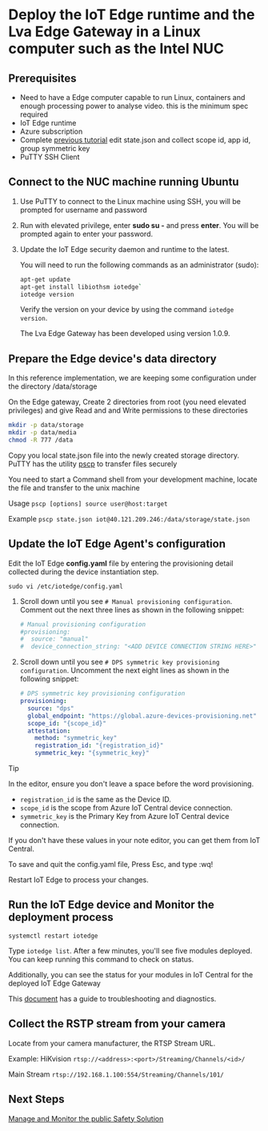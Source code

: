 # Deploy the IoT Edge runtime and the Lva Edge Gateway in a Linux computer such as the Intel NUC

## Prerequisites

- Need to have a Edge computer capable to run Linux, containers and enough processing power to analyse video. this is the minimum spec required
- IoT Edge runtime
- Azure subscription
- Complete [previous tutorial](Create%20a%20Live%20Video%20Analytics%20application%20in%20Azure%20IoT%20Central.md) edit state.json and collect scope id, app id, group symmetric key
- PuTTY SSH Client

## Connect to the NUC machine running Ubuntu

1. Use PuTTY to connect to the Linux machine using SSH, you will be prompted for username and password
1. Run with elevated privilege, enter **sudo su -** and press **enter**. You will be prompted again to enter your password.
1. Update the IoT Edge security daemon and runtime to the latest.

    You will need to run the following commands as an administrator
    (sudo):

    ```bash
    apt-get update
    apt-get install libiothsm iotedge`
    iotedge version
    ```

    Verify the version on your device by using the command `iotedge version`.

    The Lva Edge Gateway has been developed using version 1.0.9.

## Prepare the Edge device's data directory

In this reference implementation, we are keeping some configuration under the directory
/data/storage

On the Edge gateway, Create 2 directories from root (you need elevated privileges) and give Read and and Write permissions to these directories

```bash
mkdir -p data/storage
mkdir -p data/media
chmod -R 777 /data
```

Copy you local state.json file into the newly created storage directory.
PuTTY has the utility [pscp](https://www.chiark.greenend.org.uk/~sgtatham/putty/latest.html) to transfer files securely

You need to start a Command shell from your development machine, locate the file and transfer to the unix machine

Usage
`pscp [options] source user@host:target`

Example
`pscp state.json iot@40.121.209.246:/data/storage/state.json`

## Update the IoT Edge Agent's configuration

Edit the IoT Edge **config.yaml** file by entering the provisioning detail
collected during the device instantiation step.

`sudo vi /etc/iotedge/config.yaml`

1. Scroll down until you see `# Manual provisioning configuration`. Comment out the next three lines as shown in the following snippet:

    ```yaml
    # Manual provisioning configuration
    #provisioning:
    #  source: "manual"
    #  device_connection_string: "<ADD DEVICE CONNECTION STRING HERE>"
    ```

1. Scroll down until you see `# DPS symmetric key provisioning configuration`. Uncomment the next eight lines as shown in the following snippet:

    ```yaml
    # DPS symmetric key provisioning configuration
    provisioning:
      source: "dps"
      global_endpoint: "https://global.azure-devices-provisioning.net"
      scope_id: "{scope_id}"
      attestation:
        method: "symmetric_key"
        registration_id: "{registration_id}"
        symmetric_key: "{symmetric_key}"
    ```

> [!TIP]
> In the editor, ensure you don't leave a space before the word provisioning.

- `registration_id` is the same as the Device ID.
- `scope_id` is the scope from Azure IoT Central device connection.
- `symmetric_key` is the Primary Key from Azure IoT Central device connection.

If you don't have these values in your note editor, you can get them
from IoT Central.

To save and quit the config.yaml file, Press Esc, and type :wq!

Restart IoT Edge to process your changes.

## Run the IoT Edge device and Monitor the deployment process

`systemctl restart iotedge`

Type `iotedge list`. After a few minutes, you\'ll see five modules
deployed. You can keep running this command to check on status.

Additionally, you can see the status for your modules in IoT Central for
the deployed IoT Edge Gateway

This [document](https://docs.microsoft.com/en-us/azure/iot-edge/troubleshoot) has a guide to troubleshooting and diagnostics.

## Collect the RSTP stream from your camera

Locate from your camera manufacturer, the RTSP Stream URL.

Example: HiKvision
`rtsp://<address>:<port>/Streaming/Channels/<id>/`

Main Stream
`rtsp://192.168.1.100:554/Streaming/Channels/101/`

## Next Steps

[Manage and Monitor the public Safety Solution](Manage%20and%20monitor%20the%20Public%20Safety%20solution.md)

